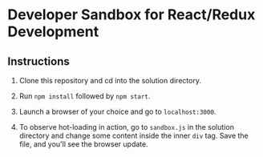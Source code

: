 # Developer Sandbox for React/Redux Development

## Instructions 

1. Clone this repository and cd into the solution directory.

2. Run `npm install` followed by `npm start`. 

3. Launch a browser of your choice and go to `localhost:3000`. 

4. To observe hot-loading in action, go to `sandbox.js` in the solution directory and change some content inside the inner `div` tag.  Save the file, and you'll see the browser update.